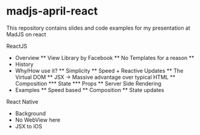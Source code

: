 # madjs-april-react
This repository contains slides and code examples for my presentation at MadJS on react

ReactJS
* Overview
** View Library by Facebook
** No Templates for a reason
** 
* History
* Why/How use it?
** Simplicity
** Speed + Reactive Updates
** The Virtual DOM
** JSX -> Massive advantage over typical HTML
** Composition
*** State
*** Props
** Server Side Rendering
* Examples
** Speed based
** Composition
** State updates

React Native
* Background
* No WebView here
* JSX to iOS
